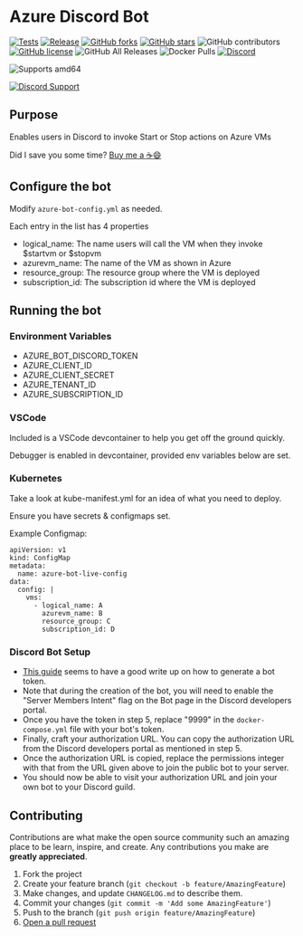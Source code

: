 # Azure Discord Bot

[![Tests](https://github.com/alex4108/azure-bot/actions/workflows/test.yml/badge.svg)](https://github.com/alex4108/azure-bot/actions/workflows/test.yml)
[![Release](https://github.com/alex4108/azure-bot/actions/workflows/release.yml/badge.svg?branch=master)](https://github.com/alex4108/azure-bot/actions/workflows/release.yml)
[![GitHub forks](https://img.shields.io/github/forks/alex4108/azure-bot)](https://github.com/alex4108/azure-bot/network)
[![GitHub stars](https://img.shields.io/github/stars/alex4108/azure-bot)](https://github.com/alex4108/azure-bot/stargazers)
![GitHub contributors](https://img.shields.io/github/contributors/alex4108/azure-bot)
[![GitHub license](https://img.shields.io/github/license/alex4108/azure-bot)](https://github.com/alex4108/azure-bot/blob/master/LICENSE)
![GitHub All Releases](https://img.shields.io/github/downloads/alex4108/azure-bot/total)
![Docker Pulls](https://img.shields.io/docker/pulls/alex4108/azure-bot)
[![Discord](https://img.shields.io/discord/742969076623605830)](https://discord.gg/FpDjFEQ)

![Supports amd64](https://img.shields.io/badge/arch-amd64-brightgreen)

[![Discord Support](https://user-images.githubusercontent.com/7796475/89976812-2628c080-dc2f-11ea-92a1-fe87b6a9cf92.jpg)](https://discord.gg/FpDjFEQ)

## Purpose

Enables users in Discord to invoke Start or Stop actions on Azure VMs

Did I save you some time?  [Buy me a :coffee::smile:](https://venmo.com/alex-schittko)

## Configure the bot

Modify `azure-bot-config.yml` as needed.

Each entry in the list has 4 properties

* logical_name: The name users will call the VM when they invoke $startvm or $stopvm
* azurevm_name: The name of the VM as shown in Azure
* resource_group: The resource group where the VM is deployed
* subscription_id: The subscription id where the VM is deployed

## Running the bot

### Environment Variables

* AZURE_BOT_DISCORD_TOKEN
* AZURE_CLIENT_ID
* AZURE_CLIENT_SECRET
* AZURE_TENANT_ID
* AZURE_SUBSCRIPTION_ID

### VSCode

Included is a VSCode devcontainer to help you get off the ground quickly.

Debugger is enabled in devcontainer, provided env variables below are set.

### Kubernetes

Take a look at kube-manifest.yml for an idea of what you need to deploy.

Ensure you have secrets & configmaps set.

Example Configmap:

```
apiVersion: v1
kind: ConfigMap
metadata:
  name: azure-bot-live-config
data:
  config: |
    vms:
      - logical_name: A
        azurevm_name: B
        resource_group: C
        subscription_id: D
```

### Discord Bot Setup

* [This guide](https://www.writebots.com/discord-bot-token/) seems to have a good write up on how to generate a bot token.
* Note that during the creation of the bot, you will need to enable the "Server Members Intent" flag on the Bot page in the Discord developers portal.
* Once you have the token in step 5, replace "9999" in the `docker-compose.yml` file with your bot's token.
* Finally, craft your authorization URL.  You can copy the authorization URL from the Discord developers portal as mentioned in step 5.  
* Once the authorization URL is copied, replace the permissions integer with that from the URL given above to join the public bot to your server.
* You should now be able to visit your authorization URL and join your own bot to your Discord guild.

## Contributing

Contributions are what make the open source community such an amazing place to be learn, inspire, and create. Any contributions you make are **greatly appreciated**.

1. Fork the project
1. Create your feature branch (`git checkout -b feature/AmazingFeature`)
1. Make changes, and update `CHANGELOG.md` to describe them.
1. Commit your changes (`git commit -m 'Add some AmazingFeature'`)
1. Push to the branch (`git push origin feature/AmazingFeature`)
1. [Open a pull request](https://github.com/alex4108/azure-bot/compare)
